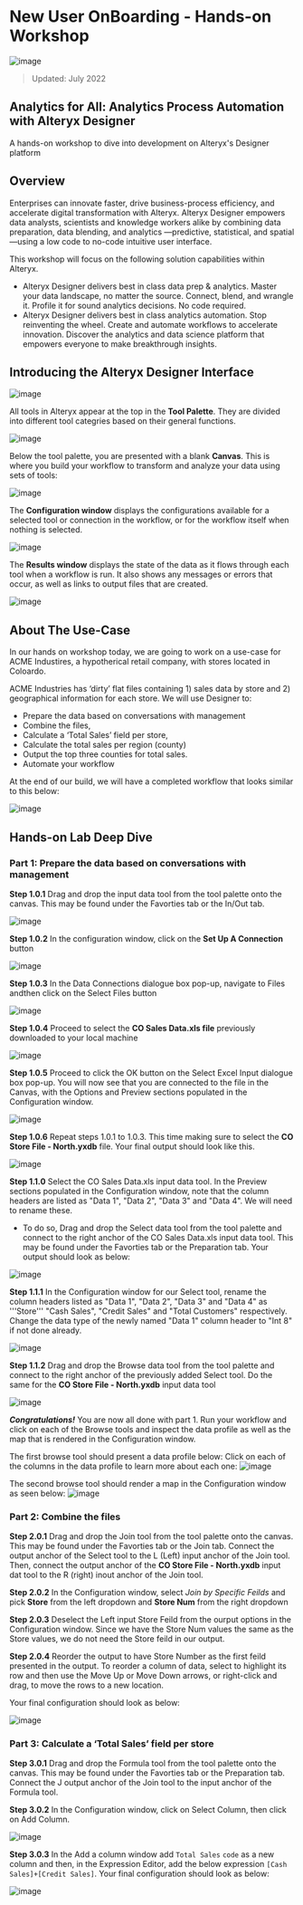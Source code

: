 # New User OnBoarding - Hands-on Workshop

![image](https://user-images.githubusercontent.com/90619708/178671428-46f67e4b-1755-4c4d-bc57-17bf25905c0f.png)

> Updated: July 2022

## Analytics for All: Analytics Process Automation with Alteryx Designer
A hands-on workshop to dive into development on Alteryx's Designer platform

## Overview
Enterprises can innovate faster, drive business-process efficiency, and accelerate digital transformation with Alteryx. Alteryx Designer empowers data analysts, scientists and knowledge workers alike by combining data preparation, data blending, and analytics —predictive, statistical, and spatial —using a low code to no-code intuitive user interface.

This workshop will focus on the following solution capabilities within Alteryx.  
- Alteryx Designer delivers best in class data prep & analytics. Master your data landscape, no matter the source. Connect, blend, and wrangle it. Profile it for sound analytics decisions. No code required.
- Alteryx Designer delivers best in class analytics automation. Stop reinventing the wheel. Create and automate workflows to accelerate innovation. Discover the analytics and data science platform that empowers everyone to make breakthrough insights.

## Introducing the Alteryx Designer Interface

![image](https://user-images.githubusercontent.com/90619708/178677331-3e2249b9-56be-4927-8792-327851675456.png)

All tools in Alteryx appear at the top in the **Tool Palette**. They are divided into different tool categries based on their general functions.

![image](https://user-images.githubusercontent.com/90619708/178679435-e76305f8-093c-419f-a448-c38a1a5eedc7.png)

Below the tool palette, you are presented with a blank **Canvas**. This is where you build your workflow to transform and analyze your data using sets of tools:

![image](https://user-images.githubusercontent.com/90619708/178680899-60e3b8e2-d5bd-4d9a-af34-50c9f4f483ab.png)

The **Configuration  window** displays the configurations available for a selected tool or connection in the workflow, or for the workflow itself when nothing is selected.

![image](https://user-images.githubusercontent.com/90619708/179029338-71d1e7aa-8fd3-420c-a2b7-83b0c0e30e05.png)

The **Results window** displays the state of the data as it flows through each tool when a workflow is run. It also shows any messages or errors that occur, as well as links to output files that are created.

![image](https://user-images.githubusercontent.com/90619708/179029644-94afea61-111c-4b45-9444-bba753f6aa30.png)

## About The Use-Case

In our hands on workshop today, we are going to work on a use-case for ACME Industires, a hypotherical retail company, with stores located in Coloardo.

ACME Industries has ‘dirty’ flat files containing 1) sales data by store and 2) geographical information for each store. We will use Designer to: 
 -  Prepare the data based on conversations with management
 -  Combine the files,
 -  Calculate a ‘Total Sales’ field per store,
 - Calculate the total sales per region (county)
 - Output the top three counties for total sales. 
 - Automate your workflow

At the end of our build, we will have a completed workflow that looks similar to this below:

![image](https://user-images.githubusercontent.com/90619708/179031571-8f6a415f-e4e2-4eb8-81a3-fbbacca7cf26.png)

## Hands-on Lab Deep Dive
### Part 1: Prepare the data based on conversations with management
 
**Step 1.0.1** Drag and drop the input data tool from the tool palette onto the canvas. This may be found under the Favorties tab or the In/Out tab.
 
 ![image](https://user-images.githubusercontent.com/90619708/179032948-22a7f940-86f6-41aa-b707-e977e73dc699.png)

**Step 1.0.2** In the configuration window, click on the **Set Up A Connection** button

![image](https://user-images.githubusercontent.com/90619708/179035324-5884bda4-4fd1-48ec-b6bc-5edc5c729ec9.png)

**Step 1.0.3** In the Data Connections dialogue box pop-up, navigate to Files andthen click on the Select Files button

![image](https://user-images.githubusercontent.com/90619708/179291055-9f64cd9a-b7de-4af0-b3dd-c75070e1eb2a.png)

**Step 1.0.4** Proceed to select the **CO Sales Data.xls file** previously downloaded to your local machine

![image](https://user-images.githubusercontent.com/90619708/179291306-03b647dd-5907-4abe-b53d-d7b9e3b6eb16.png)

**Step 1.0.5** Proceed to click the OK button on the Select Excel Input dialogue box pop-up. You will now see that you are connected to the file in the Canvas, with the Options and Preview sections populated in the Configuration window.

![image](https://user-images.githubusercontent.com/90619708/179292948-8dba755b-966a-47ce-ad8b-ccc1c86d5a16.png)

**Step 1.0.6** Repeat steps 1.0.1 to 1.0.3. This time making sure to select the **CO Store File - North.yxdb** file. Your final output should look like this. 

![image](https://user-images.githubusercontent.com/90619708/179293534-5333bab8-99b0-4ec0-8a78-c52f12c350ba.png)

**Step 1.1.0** Select the CO Sales Data.xls input data tool. In the Preview sections populated in the Configuration window, note that the column headers are listed as "Data 1", "Data 2", "Data 3" and "Data 4". We will need to rename these. 
 -  To do so, Drag and drop the Select data tool from the tool palette and connect to the right anchor of the CO Sales Data.xls input data tool. This may be found under the Favorties tab or the Preparation tab. Your output should look as below:
 
 ![image](https://user-images.githubusercontent.com/90619708/179300859-e7a66eff-68bf-4338-a7e3-fd9b51ae406f.png)
 
 **Step 1.1.1** In the Configuration window for our Select tool, rename the column headers listed as "Data 1", "Data 2", "Data 3" and "Data 4" as '''Store''' "Cash Sales", "Credit Sales" and "Total Customers" respectively. Change the data type of the newly named "Data 1" column header to "Int 8" if not done already.
 
![image](https://user-images.githubusercontent.com/90619708/179304291-3564479c-c527-4751-9eb8-147d7985051a.png)

**Step 1.1.2** Drag and drop the Browse data tool from the tool palette and connect to the right anchor of the previously added Select tool. Do the same for the **CO Store File - North.yxdb** input data tool

![image](https://user-images.githubusercontent.com/90619708/179419200-e63d1681-ae10-48f1-8066-4dc8db03f942.png)

_**Congratulations!**_ You are now all done with part 1. Run your workflow and click on each of the Browse tools and inspect the data profile as well as the map that is rendered in the Configuration window.

The first browse tool should present a data profile below: Click on each of the columns in the data profile to learn more about each one:
![image](https://user-images.githubusercontent.com/90619708/179419677-4b7e662c-24d6-48ab-a6af-483f6c56ad9f.png)

The second browse tool should render a map in the Configuration window as seen below:
![image](https://user-images.githubusercontent.com/90619708/179419713-240d87a9-f7ba-44bc-b402-85ed4638c17e.png)


### Part 2: Combine the files

**Step 2.0.1** Drag and drop the Join tool from the tool palette onto the canvas. This may be found under the Favorties tab or the Join tab. Connect the output anchor of the Select tool to the L (Left) input anchor of the Join tool. Then, connect the output anchor of the **CO Store File - North.yxdb** input dat tool to the R (right) inout anchor of the Join tool.

**Step 2.0.2** In the Configuration window, select *Join by Specific Feilds* and pick **Store** from the left dropdown and **Store Num** from the right dropdown

**Step 2.0.3** Deselect the Left input Store Feild from the ourput options in the Configuration window. Since we have the Store Num values the same as the Store values, we do not need the Store feild in our output.

**Step 2.0.4** Reorder the output to have Store Number as the first feild presented in the output. To reorder a column of data, select to highlight its row and then use the Move Up or Move Down arrows, or right-click and drag, to move the rows to a new location. 

Your final configuration should look as below:

![image](https://user-images.githubusercontent.com/90619708/179420637-0c4e8aed-9c1e-42bb-89a8-888d74ddbaaf.png)

### Part 3: Calculate a ‘Total Sales’ field per store

**Step 3.0.1** Drag and drop the Formula tool from the tool palette onto the canvas. This may be found under the Favorties tab or the Preparation tab. Connect the J output anchor of the Join tool to the input anchor of the Formula tool.

**Step 3.0.2** In the Configuration window, click on Select Column, then click on Add Column. 

![image](https://user-images.githubusercontent.com/90619708/179420913-e868314f-706e-4408-91b0-abb9044b9466.png)

**Step 3.0.3** In the Add a column window add ```Total Sales```   	`code` as a new column and then, in the Expression Editor, add the below expression ```[Cash Sales]+[Credit Sales]```. Your final configuration should look as below:

![image](https://user-images.githubusercontent.com/90619708/179421590-1d9a19ad-eaef-4b7e-9b2d-73a5f223411a.png)





 
